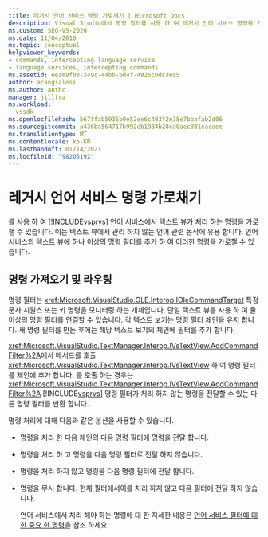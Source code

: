 ```yaml
---
title: 레거시 언어 서비스 명령 가로채기 | Microsoft Docs
description: Visual Studio에서 명령 필터를 사용 하 여 레거시 언어 서비스 명령을 가로채서 언어별 동작을 추가 하는 방법에 대해 알아봅니다.
ms.custom: SEO-VS-2020
ms.date: 11/04/2016
ms.topic: conceptual
helpviewer_keywords:
- commands, intercepting language service
- language services, intercepting commands
ms.assetid: eea69f03-349c-44bb-bd4f-4925c0dc3e55
author: acangialosi
ms.author: anthc
manager: jillfra
ms.workload:
- vssdk
ms.openlocfilehash: b67ffab5935b0e52ee6c403f2e38e7bbafab2d06
ms.sourcegitcommit: a436ba564717b992eb1984b28ea0aec801eacaec
ms.translationtype: MT
ms.contentlocale: ko-KR
ms.lasthandoff: 01/14/2021
ms.locfileid: "98205192"
---
```

# <a name="intercepting-legacy-language-service-commands"></a>레거시 언어 서비스 명령 가로채기
를 사용 하 여 [!INCLUDE[vsprvs](../../code-quality/includes/vsprvs_md.md)] 언어 서비스에서 텍스트 뷰가 처리 하는 명령을 가로챌 수 있습니다. 이는 텍스트 뷰에서 관리 하지 않는 언어 관련 동작에 유용 합니다. 언어 서비스의 텍스트 뷰에 하나 이상의 명령 필터를 추가 하 여 이러한 명령을 가로챌 수 있습니다.

## <a name="getting-and-routing-the-command"></a>명령 가져오기 및 라우팅
 명령 필터는 <xref:Microsoft.VisualStudio.OLE.Interop.IOleCommandTarget> 특정 문자 시퀀스 또는 키 명령을 모니터링 하는 개체입니다. 단일 텍스트 뷰를 사용 하 여 둘 이상의 명령 필터를 연결할 수 있습니다. 각 텍스트 보기는 명령 필터 체인을 유지 합니다. 새 명령 필터를 만든 후에는 해당 텍스트 보기의 체인에 필터를 추가 합니다.

 <xref:Microsoft.VisualStudio.TextManager.Interop.IVsTextView.AddCommandFilter%2A>에서 메서드를 호출 <xref:Microsoft.VisualStudio.TextManager.Interop.IVsTextView> 하 여 명령 필터를 체인에 추가 합니다. 를 호출 하는 경우는 <xref:Microsoft.VisualStudio.TextManager.Interop.IVsTextView.AddCommandFilter%2A> [!INCLUDE[vsprvs](../../code-quality/includes/vsprvs_md.md)] 명령 필터가 처리 하지 않는 명령을 전달할 수 있는 다른 명령 필터를 반환 합니다.

 명령 처리에 대해 다음과 같은 옵션을 사용할 수 있습니다.

- 명령을 처리 한 다음 체인의 다음 명령 필터에 명령을 전달 합니다.

- 명령을 처리 하 고 명령을 다음 명령 필터로 전달 하지 않습니다.

- 명령을 처리 하지 않고 명령을 다음 명령 필터에 전달 합니다.

- 명령을 무시 합니다. 현재 필터에서이를 처리 하지 않고 다음 필터에 전달 하지 않습니다.

  언어 서비스에서 처리 해야 하는 명령에 대 한 자세한 내용은 [언어 서비스 필터에 대 한 중요 한 명령](../../extensibility/internals/important-commands-for-language-service-filters.md)을 참조 하세요.
